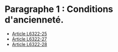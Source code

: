 # Paragraphe 1 : Conditions d'ancienneté.

* [Article L6322-25](./LEGIARTI000006904183.md)
* [Article L6322-27](./LEGIARTI000006904185.md)
* [Article L6322-28](./LEGIARTI000006904186.md)
